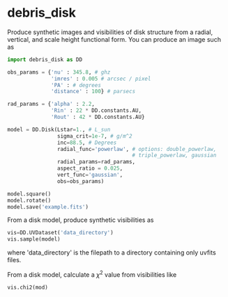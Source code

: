 # debris_disk
Produce synthetic images and visibilities of disk structure from a radial, vertical, and scale height functional form. You can produce an image such as

```python
import debris_disk as DD

obs_params = {'nu' : 345.8, # ghz
              'imres' : 0.005 # arcsec / pixel
              'PA' : # degrees
              'distance' : 100} # parsecs

rad_params = {'alpha' : 2.2,
              'Rin' : 22 * DD.constants.AU,
              'Rout' : 42 * DD.constants.AU}

model = DD.Disk(Lstar=1., # L_sun
                sigma_crit=1e-7, # g/m^2
                inc=88.5, # Degrees
                radial_func='powerlaw', # options: double_powerlaw,
                                        # triple_powerlaw, gaussian
                radial_params=rad_params,
                aspect_ratio = 0.025,
                vert_func='gaussian',
                obs=obs_params)

model.square()
model.rotate()
model.save('example.fits')
```

From a disk model, produce synthetic visibilities as

```python
vis=DD.UVDataset('data_directory') 
vis.sample(model)
```

where 'data_directory' is the filepath to a directory containing only uvfits
files.

From a disk model, calculate a $`\chi^2`$ value from visibilities like

```python
vis.chi2(mod)


